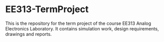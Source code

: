 # EE313-TermProject
This is the repository for the term project of the course EE313 Analog Electronics Laboratory. It contains simulation work, design requirements, drawings and reports.
